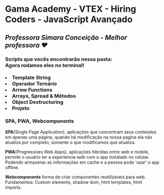 <h1>Gama Academy - VTEX - Hiring Coders - JavaScript Avançado</h1>
    <h2>
      <cite>Professora Simara Conceição - Melhor professora ❤</cite>
    </h2>
    <h3>
      Scripts que vocês encontrarão nessa pasta:
      <br />
      Agora rodamos eles no terminal!
      <br />
      <br />
      <li>Template String</li>
      <li>Operador Ternário</li>
      <li>Arrow Functions</li>
      <li>Arrays, Spread & Métodos</li>
      <li>Object Destructuring</li>
      <li>Projeto</li>
    </h3>

   <h3>SPA, PWA, Webcomponents</h3>
    <p>
      <strong>SPA</strong>(Single Page Application), aplicações que concentram
      seus conteúdos em apenas uma página, quando há modificação na nossa pagina
      ela não atualiza por completo, somente o que modificamos que atualiza.
    </p>
    <p>
      <strong>PWA</strong>(Progressives Web Apps), aplicações hibridas entre web
      e mobile, permite o usuário ter a experiencia web com o app instalado no
      celular. Podendo armazenar as informações em cache e a pessoa pode 'usar'
      o app offline.
    </p>
    <p>
      <strong>Webcomponents</strong> forma de criar componentes reutilizáveis
      para web. Fundamentos: Custom elements, shadow dom, html templates, html
      imports.
    </p>
